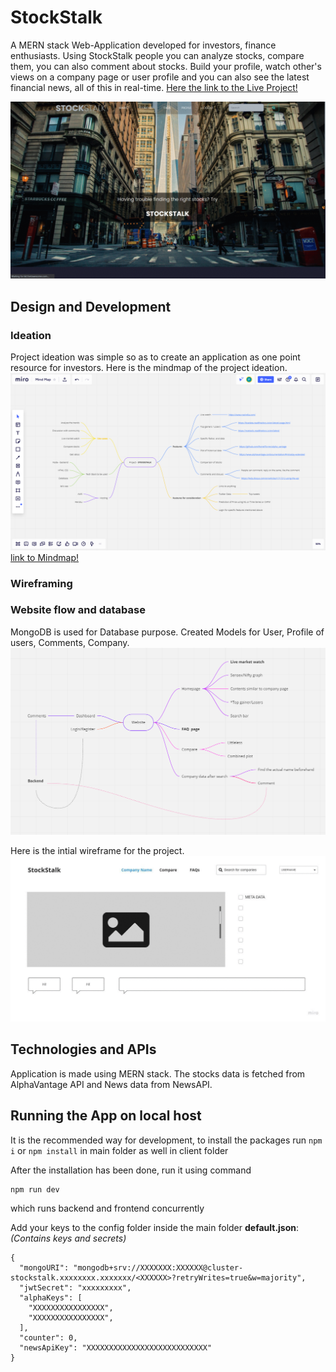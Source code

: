 # StockStalk

A MERN stack Web-Application developed for investors, finance enthusiasts. Using StockStalk people you can analyze stocks, compare them, you can also comment about stocks. Build your profile, watch other's views on a company page or user profile and you can also see the latest financial news, all of this in real-time.
[Here the link to the Live Project!](https://https://stockstalk.herokuapp.com/)

![](./client/src/Assests/img/project.gif)

## Design and Development

### Ideation

Project ideation was simple so as to create an application as one point resource for investors. Here is the mindmap of the project ideation.
![hippo](./client/src/Assests/img/Mindmap.png)
[link to Mindmap!](https://miro.com/app/board/o9J_lbEYlCo=/)

### Wireframing

### Website flow and database

MongoDB is used for Database purpose. Created Models for User, Profile of users, Comments, Company.
![hippo](./client/src/Assests/img/Application.png)

Here is the intial wireframe for the project.
![hippo](./client/src/Assests/img/wireframe.gif)

## Technologies and APIs

Application is made using MERN stack.
The stocks data is fetched from AlphaVantage API and News data from NewsAPI.

## Running the App on local host

It is the recommended way for development, to install the packages run `npm i` or `npm install` in main folder as well in client folder

After the installation has been done, run it using command

```
npm run dev
```

which runs backend and frontend concurrently

Add your keys to the config folder inside the main folder
**default.json**: _(Contains keys and secrets)_

```
{
  "mongoURI": "mongodb+srv://XXXXXXX:XXXXXX@cluster-stockstalk.xxxxxxxx.xxxxxxx/<XXXXXX>?retryWrites=true&w=majority",
  "jwtSecret": "xxxxxxxxx",
  "alphaKeys": [
    "XXXXXXXXXXXXXXXX",
    "XXXXXXXXXXXXXXXX",
  ],
  "counter": 0,
  "newsApiKey": "XXXXXXXXXXXXXXXXXXXXXXXXXXX"
}
```
